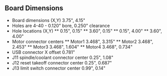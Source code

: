 ## Board Dimensions

* Board dimensions (X,Y)  3.75",  4.15"
* Holes are 4-40 - 0.120" bore, 0.250" clearance
* Hole locations (X,Y)
** 0.15", 0.15"
** 3.60", 0.15"
** 0.15", 4.00"
** 3.60", 4.00"
* Motor connector centers
** Motor1  3.468", 3.315"
** Motor2  3.468", 2.453"
** Motor3  3.468", 1.604"
** Motor4  3.468", 0.734"
* USB connector X offset 0.781"
* J11 spindle/coolant connector center 0.25", 1.08"
* J12 reset takeoff connector center 0.25", 0.687"
* J13 limit switch connector center 0.99", 0.14"